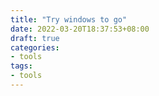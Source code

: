 ```yaml
---
title: "Try windows to go"
date: 2022-03-20T18:37:53+08:00
draft: true
categories:
- tools
tags: 
- tools
---
```



